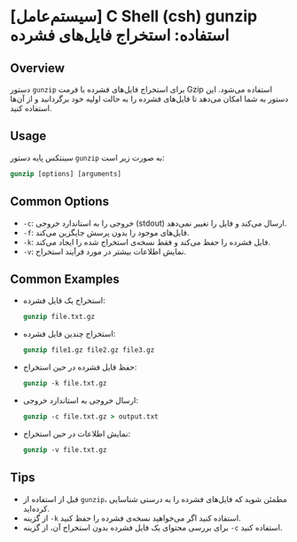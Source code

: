# [سیستم‌عامل] C Shell (csh) gunzip استفاده: استخراج فایل‌های فشرده

## Overview
دستور `gunzip` برای استخراج فایل‌های فشرده با فرمت Gzip استفاده می‌شود. این دستور به شما امکان می‌دهد تا فایل‌های فشرده را به حالت اولیه خود برگردانید و از آن‌ها استفاده کنید.

## Usage
سینتکس پایه دستور `gunzip` به صورت زیر است:

```csh
gunzip [options] [arguments]
```

## Common Options
- `-c`: خروجی را به استاندارد خروجی (stdout) ارسال می‌کند و فایل را تغییر نمی‌دهد.
- `-f`: فایل‌های موجود را بدون پرسش جایگزین می‌کند.
- `-k`: فایل فشرده را حفظ می‌کند و فقط نسخه‌ی استخراج شده را ایجاد می‌کند.
- `-v`: نمایش اطلاعات بیشتر در مورد فرآیند استخراج.

## Common Examples
- استخراج یک فایل فشرده:
  ```csh
  gunzip file.txt.gz
  ```

- استخراج چندین فایل فشرده:
  ```csh
  gunzip file1.gz file2.gz file3.gz
  ```

- حفظ فایل فشرده در حین استخراج:
  ```csh
  gunzip -k file.txt.gz
  ```

- ارسال خروجی به استاندارد خروجی:
  ```csh
  gunzip -c file.txt.gz > output.txt
  ```

- نمایش اطلاعات در حین استخراج:
  ```csh
  gunzip -v file.txt.gz
  ```

## Tips
- قبل از استفاده از `gunzip`، مطمئن شوید که فایل‌های فشرده را به درستی شناسایی کرده‌اید.
- از گزینه `-k` استفاده کنید اگر می‌خواهید نسخه‌ی فشرده را حفظ کنید.
- برای بررسی محتوای یک فایل فشرده بدون استخراج آن، از گزینه `-c` استفاده کنید.